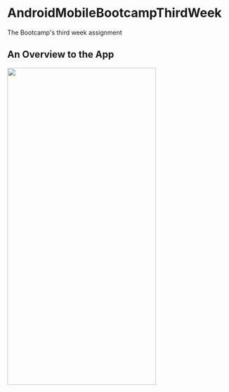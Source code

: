 # AndroidMobileBootcampThirdWeek
The Bootcamp's third week assignment

## An Overview to the App

<img src="https://user-images.githubusercontent.com/35261110/133777205-2e118248-524d-4ec0-b854-8b8d623fe2c7.gif" width="338" height="721"/>
